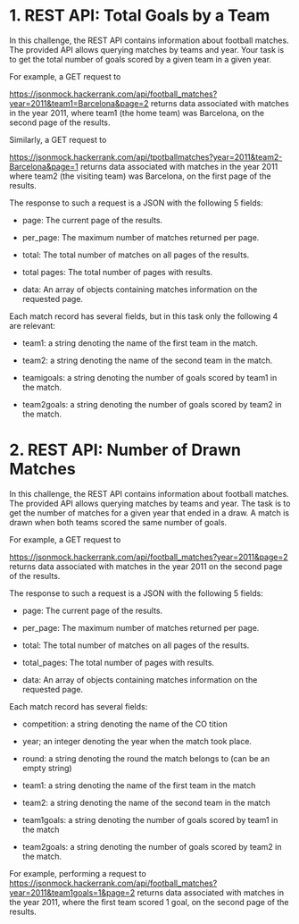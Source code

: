 # 1. REST API: Total Goals by a Team

In this challenge, the REST API contains information about football matches. The provided API allows querying matches by teams and year. Your task is to get the total number of goals scored by a given team in a given year.

For example, a GET request to

https://jsonmock.hackerrank.com/api/football_matches?year=2011&team1=Barcelona&page=2 returns data associated with matches in the year 2011, where team1 (the home team) was Barcelona, on the second page of the results.

Similarly, a GET request to

https://jsonmock.hackerrank.com/api/tpotballmatches?year=2011&team2-Barcelona&page=1 returns data associated with matches in the year 2011 where team2 (the visiting team) was Barcelona, on the first page of the results.

The response to such a request is a JSON with the following 5 fields:

* page: The current page of the results.

* per_page: The maximum number of matches returned per page.

* total: The total number of matches on all pages of the results.

* total pages: The total number of pages with results.

* data: An array of objects containing matches information on the requested page.

Each match record has several fields, but in this task only the following 4 are relevant:

* team1: a string denoting the name of the first team in the match.

* team2: a string denoting the name of the second team in the match.

* teamigoals: a string denoting the number of goals scored by team1 in the match.

* team2goals: a string denoting the number of goals scored by team2 in the match.


# 2. REST API: Number of Drawn Matches

In this challenge, the REST API contains information about football matches. The provided API allows querying matches by teams and year. The task is to get the number of matches for a given year that ended in a draw. A match is drawn when both teams scored the same number of goals.

For example, a GET request to

https://jsonmock.hackerrank.com/api/football_matches?year=2011&page=2 
returns data associated with matches in the year 2011 on the second page of the results.

The response to such a request is a JSON with the following 5 fields:

* page: The current page of the results.

* per_page: The maximum number of matches returned per page.

* total: The total number of matches on all pages of the results.

* total_pages: The total number of pages with results. 

* data: An array of objects containing matches information on the requested page.

Each match record has several fields:

* competition: a string denoting the name of the CO tition

* year; an integer denoting the year when the match took place.

* round: a string denoting the round the match belongs to (can be an empty string)

* team1: a string denoting the name of the first team in the match

* team2: a string denoting the name of the second team in the match

* team1goals: a string denoting the number of goals scored by team1 in the match 

* team2goals: a string denoting the number of goals scored by team2 in the match.

For example, performing a request to https://jsonmock.hackerrank.com/api/football_matches?year=2011&team1goals=1&page=2 returns data associated with matches in the year 2011, where the first team scored 1 goal, on the second page of the results.